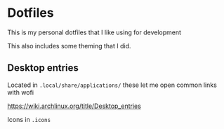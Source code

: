 # Dotfiles
This is my personal dotfiles that I like using for development

This also includes some theming that I did.

## Desktop entries

Located in `.local/share/applications/` these let me open common links with wofi

https://wiki.archlinux.org/title/Desktop_entries

Icons in `.icons`
